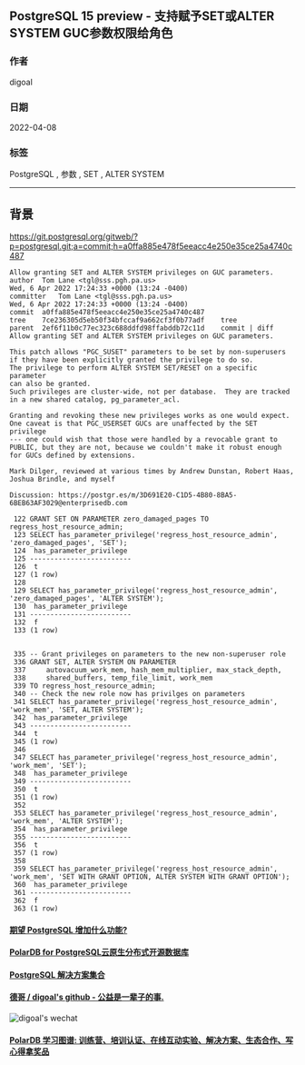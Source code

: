 ## PostgreSQL 15 preview - 支持赋予SET或ALTER SYSTEM GUC参数权限给角色  
                                        
### 作者                                         
digoal                                                          
                      
### 日期                                                          
2022-04-08                                 
                     
### 标签                                                          
PostgreSQL , 参数 , SET , ALTER SYSTEM            
                                                          
----                                                          
                                                          
## 背景         
https://git.postgresql.org/gitweb/?p=postgresql.git;a=commit;h=a0ffa885e478f5eeacc4e250e35ce25a4740c487  
  
```  
Allow granting SET and ALTER SYSTEM privileges on GUC parameters.  
author	Tom Lane <tgl@sss.pgh.pa.us>	  
Wed, 6 Apr 2022 17:24:33 +0000 (13:24 -0400)  
committer	Tom Lane <tgl@sss.pgh.pa.us>	  
Wed, 6 Apr 2022 17:24:33 +0000 (13:24 -0400)  
commit	a0ffa885e478f5eeacc4e250e35ce25a4740c487  
tree	7ce236305d5eb50f34bfccaf9a662cf3f0b77adf	tree  
parent	2ef6f11b0c77ec323c688ddfd98ffabddb72c11d	commit | diff  
Allow granting SET and ALTER SYSTEM privileges on GUC parameters.  
  
This patch allows "PGC_SUSET" parameters to be set by non-superusers  
if they have been explicitly granted the privilege to do so.  
The privilege to perform ALTER SYSTEM SET/RESET on a specific parameter  
can also be granted.  
Such privileges are cluster-wide, not per database.  They are tracked  
in a new shared catalog, pg_parameter_acl.  
  
Granting and revoking these new privileges works as one would expect.  
One caveat is that PGC_USERSET GUCs are unaffected by the SET privilege  
--- one could wish that those were handled by a revocable grant to  
PUBLIC, but they are not, because we couldn't make it robust enough  
for GUCs defined by extensions.  
  
Mark Dilger, reviewed at various times by Andrew Dunstan, Robert Haas,  
Joshua Brindle, and myself  
  
Discussion: https://postgr.es/m/3D691E20-C1D5-4B80-8BA5-6BEB63AF3029@enterprisedb.com  
```  
  
```  
 122 GRANT SET ON PARAMETER zero_damaged_pages TO regress_host_resource_admin;  
 123 SELECT has_parameter_privilege('regress_host_resource_admin', 'zero_damaged_pages', 'SET');  
 124  has_parameter_privilege   
 125 -------------------------  
 126  t  
 127 (1 row)  
 128   
 129 SELECT has_parameter_privilege('regress_host_resource_admin', 'zero_damaged_pages', 'ALTER SYSTEM');  
 130  has_parameter_privilege   
 131 -------------------------  
 132  f  
 133 (1 row)  
  
  
 335 -- Grant privileges on parameters to the new non-superuser role  
 336 GRANT SET, ALTER SYSTEM ON PARAMETER  
 337     autovacuum_work_mem, hash_mem_multiplier, max_stack_depth,  
 338     shared_buffers, temp_file_limit, work_mem  
 339 TO regress_host_resource_admin;  
 340 -- Check the new role now has privilges on parameters  
 341 SELECT has_parameter_privilege('regress_host_resource_admin', 'work_mem', 'SET, ALTER SYSTEM');  
 342  has_parameter_privilege   
 343 -------------------------  
 344  t  
 345 (1 row)  
 346   
 347 SELECT has_parameter_privilege('regress_host_resource_admin', 'work_mem', 'SET');  
 348  has_parameter_privilege   
 349 -------------------------  
 350  t  
 351 (1 row)  
 352   
 353 SELECT has_parameter_privilege('regress_host_resource_admin', 'work_mem', 'ALTER SYSTEM');  
 354  has_parameter_privilege   
 355 -------------------------  
 356  t  
 357 (1 row)  
 358   
 359 SELECT has_parameter_privilege('regress_host_resource_admin', 'work_mem', 'SET WITH GRANT OPTION, ALTER SYSTEM WITH GRANT OPTION');  
 360  has_parameter_privilege   
 361 -------------------------  
 362  f  
 363 (1 row)  
```  
  
  
#### [期望 PostgreSQL 增加什么功能?](https://github.com/digoal/blog/issues/76 "269ac3d1c492e938c0191101c7238216")
  
  
#### [PolarDB for PostgreSQL云原生分布式开源数据库](https://github.com/ApsaraDB/PolarDB-for-PostgreSQL "57258f76c37864c6e6d23383d05714ea")
  
  
#### [PostgreSQL 解决方案集合](https://yq.aliyun.com/topic/118 "40cff096e9ed7122c512b35d8561d9c8")
  
  
#### [德哥 / digoal's github - 公益是一辈子的事.](https://github.com/digoal/blog/blob/master/README.md "22709685feb7cab07d30f30387f0a9ae")
  
  
![digoal's wechat](../pic/digoal_weixin.jpg "f7ad92eeba24523fd47a6e1a0e691b59")
  
  
#### [PolarDB 学习图谱: 训练营、培训认证、在线互动实验、解决方案、生态合作、写心得拿奖品](https://www.aliyun.com/database/openpolardb/activity "8642f60e04ed0c814bf9cb9677976bd4")
  
